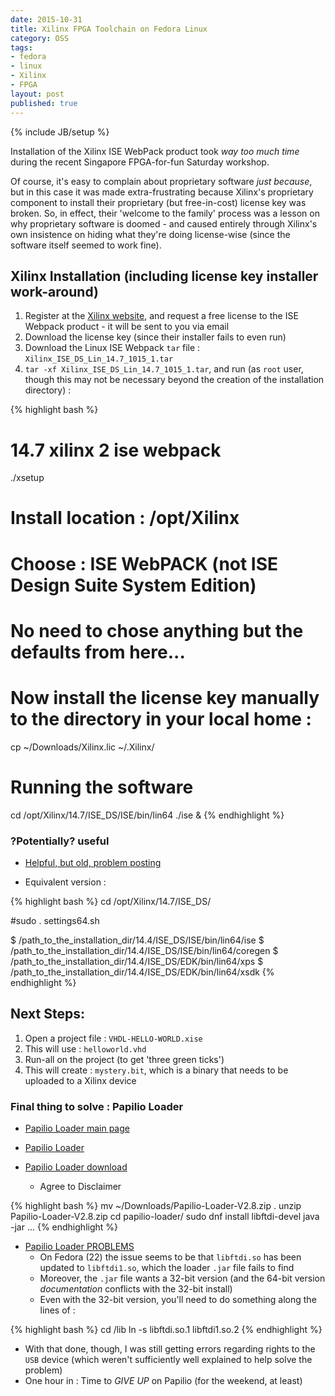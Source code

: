 ```yaml
---
date: 2015-10-31
title: Xilinx FPGA Toolchain on Fedora Linux
category: OSS
tags:
- fedora
- linux
- Xilinx
- FPGA
layout: post
published: true
---
```

{% include JB/setup %}

Installation of the Xilinx ISE WebPack product took *way too much time* during the 
recent Singapore FPGA-for-fun Saturday workshop.

Of course, it's easy to complain about proprietary software *just because*, but
in this case it was made extra-frustrating because Xilinx's proprietary component
to install their proprietary (but free-in-cost) license key was broken.  So, 
in effect, their 'welcome to the family' process was a lesson on why proprietary software is doomed - 
and caused entirely through Xilinx's own insistence on hiding what they're 
doing license-wise (since the software itself seemed to work fine).

Xilinx Installation (including license key installer work-around)
----------------------------------------------------------------------

1.   Register at the [Xilinx website](https://secure.xilinx.com/webreg/login.do), 
     and request a free license to the ISE Webpack product - it will be sent to you via email 
1.   Download the license key (since their installer fails to even run)
1.   Download the Linux ISE Webpack ```tar``` file  : ```Xilinx_ISE_DS_Lin_14.7_1015_1.tar```
1.   ```tar -xf Xilinx_ISE_DS_Lin_14.7_1015_1.tar```, and run (as ```root``` user, though
     this may not be necessary beyond the creation of the installation directory) :

{% highlight bash %}
# 14.7 xilinx 2 ise webpack

./xsetup

# Install location : /opt/Xilinx 
# Choose : ISE WebPACK (not ISE Design Suite System Edition)
#   No need to chose anything but the defaults from here...

# Now install the license key manually to the directory in your local home :
cp ~/Downloads/Xilinx.lic ~/.Xilinx/

# Running the software
cd /opt/Xilinx/14.7/ISE_DS/ISE/bin/lin64
./ise &
{% endhighlight %}


### ?Potentially? useful

*   [Helpful, but old, problem posting](http://stackoverflow.com/questions/15119734/how-to-launch-xilinx-ise-web-pack-under-ubuntu)

*   Equivalent version :

{% highlight bash %}
cd /opt/Xilinx/14.7/ISE_DS/

#sudo . settings64.sh

$ /path_to_the_installation_dir/14.4/ISE_DS/ISE/bin/lin64/ise
$ /path_to_the_installation_dir/14.4/ISE_DS/ISE/bin/lin64/coregen
$ /path_to_the_installation_dir/14.4/ISE_DS/EDK/bin/lin64/xps
$ /path_to_the_installation_dir/14.4/ISE_DS/EDK/bin/lin64/xsdk
{% endhighlight %}


Next Steps:
------------------------------------------------
  
1.  Open a project file : ```VHDL-HELLO-WORLD.xise```
1.  This will use : ```helloworld.vhd```
1.  Run-all on the project (to get 'three green ticks') 
1.  This will create : ```mystery.bit```, which is a binary that needs to be uploaded to a Xilinx device


### Final thing to solve : Papilio Loader
  
*  [Papilio Loader main page](http://papilio.cc/index.php?n=Papilio.PapilioLoaderV2)
  
*  [Papilio Loader](http://forum.gadgetfactory.net/index.php?/files/file/10-papilio-loader-gui/)

*  [Papilio Loader download](http://forum.gadgetfactory.net/index.php?/files/download/10-papilio-loader-gui/)
   +  Agree to Disclaimer

{% highlight bash %}
mv ~/Downloads/Papilio-Loader-V2.8.zip .
unzip Papilio-Loader-V2.8.zip 
cd papilio-loader/
sudo dnf install libftdi-devel
java -jar ...
{% endhighlight %}

*  [Papilio Loader PROBLEMS](https://github.com/GadgetFactory/DesignLab/issues/15)
   +   On Fedora (22) the issue seems to be that ```libftdi.so``` has been updated to ```libftdi1.so```, which 
       the loader ```.jar``` file fails to find
   +   Moreover, the ```.jar``` file wants a 32-bit version (and the 64-bit version *documentation* 
       conflicts with the 32-bit install)
   +   Even with the 32-bit version, you'll need to do something along the lines of : 
   
{% highlight bash %}
cd /lib
ln -s libftdi.so.1 libftdi1.so.2
{% endhighlight %}
   
   +   With that done, though, I was still getting errors regarding rights to the ```USB``` 
       device (which weren't sufficiently well explained to help solve the problem)
   +   One hour in : Time to *GIVE UP* on Papilio (for the weekend, at least)

